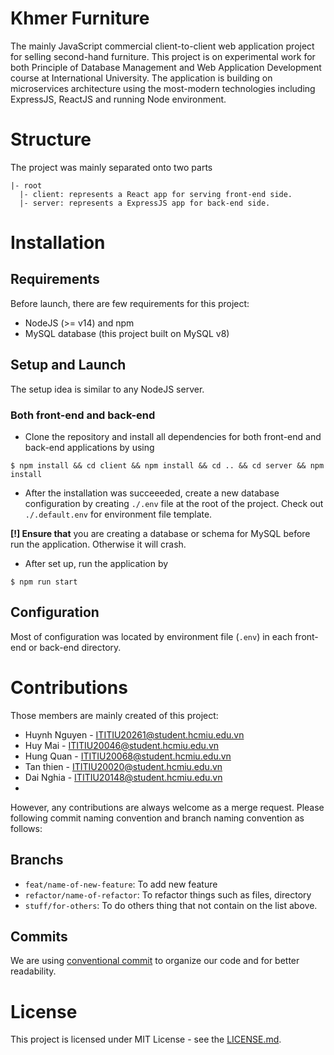# Khmer Furniture
The mainly JavaScript commercial client-to-client web application project for selling second-hand furniture. This project is on experimental work for both Principle of Database Management and Web Application Development course at International University. The application is building on microservices architecture  using the most-modern technologies including ExpressJS, ReactJS and running Node environment.
<!-- ## Description
  Our software solely provides a platform for sellers, buyers, and advertisers to trade used furniture first in Vietnam, then proceeds internationally. We aim for direct usage of the app since the proposed customers range from 20 to 60 years old. The app is free, and there might be a paid feature that allows sellers and buyers to bump up their products and reach out to others. Also, our app makes money from an advertisement by displaying companies’ banners or events on the app itself.  -->
  
# Structure
The project was mainly separated onto two parts
```
|- root
  |- client: represents a React app for serving front-end side.
  |- server: represents a ExpressJS app for back-end side.
```
<!-- TODO: add more node description for details -->

# Installation
## Requirements
Before launch, there are few requirements for this project:
- NodeJS (>= v14) and npm
- MySQL database (this project built on MySQL v8)

## Setup and Launch
The setup idea is similar to any NodeJS server.

### Both front-end and back-end
- Clone the repository and install all dependencies for both front-end and back-end applications by using
```
$ npm install && cd client && npm install && cd .. && cd server && npm install
```
- After the installation was succeeeded, create a new database configuration by creating 
`./.env` file at the root of the project. Check out `./.default.env` for environment file template.

**[!] Ensure that** you are creating a database or schema for MySQL before run the application. Otherwise it will crash.

- After set up, run the application by
```
$ npm run start
```

## Configuration
Most of configuration was located by environment file (`.env`) in each front-end or back-end directory.
# Contributions
Those members are mainly created of this project:
- Huynh Nguyen -  ITITIU20261@student.hcmiu.edu.vn
- Huy Mai   - ITITIU20046@student.hcmiu.edu.vn
- Hung Quan - ITITIU20068@student.hcmiu.edu.vn
- Tan thien -  ITITIU20020@student.hcmiu.edu.vn
- Dai Nghia -  ITITIU20148@student.hcmiu.edu.vn
- 
However, any contributions are always welcome as a merge request. Please following commit naming convention and branch naming convention as follows:
## Branchs
- `feat/name-of-new-feature`: To add new feature
- `refactor/name-of-refactor`: To refactor things such as files, directory
- `stuff/for-others`: To do others thing that not contain on the list above.
## Commits
We are using [conventional commit](https://www.conventionalcommits.org/en/v1.0.0/) to organize our code and for better readability. 

# License
This project is licensed under MIT License - see the [LICENSE.md](./LICENSE.md).

